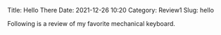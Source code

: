 Title: Hello There
Date: 2021-12-26 10:20
Category: Review1
Slug: hello

<script src="https://cdn.jsdelivr.net/npm/chart.js@3.0.0/dist/chart.js"></script>
<script src="https://cdn.jsdelivr.net/npm/chartjs-plugin-datalabels@2.0.0"></script>
<div id='chart-box',>
	<canvas id="myChart" width="400" height="100"></canvas>
</div>
<script>
Chart.register(ChartDataLabels);
const ctx = document.getElementById('myChart').getContext('2d');
const myChart = new Chart(ctx, {
    type: 'line',
    data: {
        labels: ['Red', 'Blue', 'Yellow', 'Green', 'Purple', 'Orange'],
        datasets: [{
            label: '',
            data: [10, 25, 5, 20, 13, 12],
            backgroundColor: [
                'grey',
                'rgba(54, 162, 235, 1)',
                'grey',
                'grey',
                'grey',
                'grey',
            ],
            datalabels: {
	        	color: 'blue',
	        	align: 'end',
    			anchor: 'end',
    			color: function(context) {
		          return context.dataset.backgroundColor;
		        },
		        font: function(context) {
		          var w = context.chart.width;
		          return {
		            size: 15,
		            weight: 'bold',
		          };
		        },
      		}
        }],
        
    },
    options: {
    	responsive: true,
    	plugins:  {
	      datalabels: {
	        color: 'optionsrange',
	        padding: 5
	      },
	      legend : {
	      	display: false,
	      }
	    },
	    // Core options
	    aspectRatio: 4 / 1,
	    layout: {
	      padding: {
	        top: 32,
	        right: 16,
	        bottom: 16,
	        left: 20
	      }
	    },
        scales: {
            y: {
                beginAtZero: true,
                display : false
            },
            x: {
            	grid: {display: false, drawBorder: false},

            }

        }

    }
});
</script>
	    

Following is a review of my favorite mechanical keyboard.

